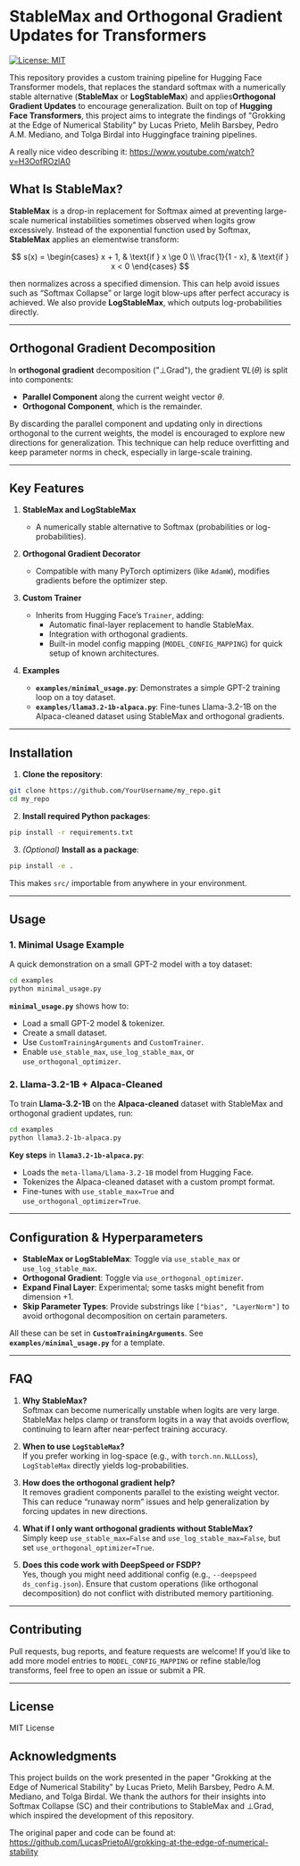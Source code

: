 # StableMax and Orthogonal Gradient Updates for Transformers

[![License: MIT](https://img.shields.io/badge/License-MIT-yellow.svg)](https://opensource.org/licenses/MIT)

This repository provides a custom training pipeline for Hugging Face Transformer models, that replaces the standard softmax with a numerically stable alternative (**StableMax** or **LogStableMax**) and applies**Orthogonal Gradient Updates** to encourage generalization. Built on top of **Hugging Face Transformers**, this project aims to integrate the findings of "Grokking at the Edge of Numerical Stability" by Lucas Prieto, Melih Barsbey, Pedro A.M. Mediano, and Tolga Birdal into Huggingface training pipelines.

A really nice video describing it:  https://www.youtube.com/watch?v=H3OofROzlA0

## **What Is StableMax?**

**StableMax** is a drop-in replacement for Softmax aimed at preventing large-scale numerical instabilities sometimes observed when logits grow excessively. Instead of the exponential function used by Softmax, **StableMax** applies an elementwise transform:

$$ s(x) = 
\begin{cases} 
  x + 1, & \text{if } x \ge 0 \\
  \frac{1}{1 - x}, & \text{if } x < 0
\end{cases}
$$

then normalizes across a specified dimension. This can help avoid issues such as “Softmax Collapse” or large logit blow-ups after perfect accuracy is achieved. We also provide **LogStableMax**, which outputs log-probabilities directly.

---

## **Orthogonal Gradient Decomposition**

In **orthogonal gradient** decomposition ("⊥Grad"), the gradient $\nabla L(\theta)$ is split into components:

- **Parallel Component** along the current weight vector $\theta$.  
- **Orthogonal Component**, which is the remainder.

By discarding the parallel component and updating only in directions orthogonal to the current weights, the model is encouraged to explore new directions for generalization. This technique can help reduce overfitting and keep parameter norms in check, especially in large-scale training.

---

## **Key Features**

1. **StableMax and LogStableMax**  
   - A numerically stable alternative to Softmax (probabilities or log-probabilities).

2. **Orthogonal Gradient Decorator**  
   - Compatible with many PyTorch optimizers (like `AdamW`), modifies gradients before the optimizer step.

3. **Custom Trainer**  
   - Inherits from Hugging Face’s `Trainer`, adding:
     - Automatic final-layer replacement to handle StableMax.
     - Integration with orthogonal gradients.
     - Built-in model config mapping (`MODEL_CONFIG_MAPPING`) for quick setup of known architectures.

4. **Examples**  
   - **`examples/minimal_usage.py`**: Demonstrates a simple GPT-2 training loop on a toy dataset.
   - **`examples/llama3.2-1b-alpaca.py`**: Fine-tunes Llama-3.2-1B on the Alpaca-cleaned dataset using StableMax and orthogonal gradients.

---

## **Installation**

1. **Clone the repository**:

```bash
git clone https://github.com/YourUsername/my_repo.git
cd my_repo
```

2. **Install required Python packages**:

```bash
pip install -r requirements.txt
```

3. *(Optional)* **Install as a package**:

```bash
pip install -e .
```

This makes `src/` importable from anywhere in your environment.

---

## **Usage**

### **1. Minimal Usage Example**

A quick demonstration on a small GPT-2 model with a toy dataset:

```bash
cd examples
python minimal_usage.py
```

**`minimal_usage.py`** shows how to:
- Load a small GPT-2 model & tokenizer.
- Create a small dataset.
- Use `CustomTrainingArguments` and `CustomTrainer`.
- Enable `use_stable_max`, `use_log_stable_max`, or `use_orthogonal_optimizer`.

### **2. Llama-3.2-1B + Alpaca-Cleaned**

To train **Llama-3.2-1B** on the **Alpaca-cleaned** dataset with StableMax and orthogonal gradient updates, run:

```bash
cd examples
python llama3.2-1b-alpaca.py
```

**Key steps** in **`llama3.2-1b-alpaca.py`**:
- Loads the `meta-llama/Llama-3.2-1B` model from Hugging Face.
- Tokenizes the Alpaca-cleaned dataset with a custom prompt format.
- Fine-tunes with `use_stable_max=True` and `use_orthogonal_optimizer=True`.

---

## **Configuration & Hyperparameters**

- **StableMax or LogStableMax**: Toggle via `use_stable_max` or `use_log_stable_max`.  
- **Orthogonal Gradient**: Toggle via `use_orthogonal_optimizer`.  
- **Expand Final Layer**: Experimental; some tasks might benefit from dimension +1.  
- **Skip Parameter Types**: Provide substrings like `["bias", "LayerNorm"]` to avoid orthogonal decomposition on certain parameters.  

All these can be set in **`CustomTrainingArguments`**. See **`examples/minimal_usage.py`** for a template.

---

## **FAQ**

1. **Why StableMax?**  
   Softmax can become numerically unstable when logits are very large. StableMax helps clamp or transform logits in a way that avoids overflow, continuing to learn after near-perfect training accuracy.

2. **When to use `LogStableMax`?**  
   If you prefer working in log-space (e.g., with `torch.nn.NLLLoss`), `LogStableMax` directly yields log-probabilities.

3. **How does the orthogonal gradient help?**  
   It removes gradient components parallel to the existing weight vector. This can reduce “runaway norm” issues and help generalization by forcing updates in new directions.

4. **What if I only want orthogonal gradients without StableMax?**  
   Simply keep `use_stable_max=False` and `use_log_stable_max=False`, but set `use_orthogonal_optimizer=True`.

5. **Does this code work with DeepSpeed or FSDP?**  
   Yes, though you might need additional config (e.g., `--deepspeed ds_config.json`). Ensure that custom operations (like orthogonal decomposition) do not conflict with distributed memory partitioning.

---

## **Contributing**

Pull requests, bug reports, and feature requests are welcome! If you’d like to add more model entries to `MODEL_CONFIG_MAPPING` or refine stable/log transforms, feel free to open an issue or submit a PR.

---

## **License**

MIT License

## **Acknowledgments**

This project builds on the work presented in the paper "Grokking at the Edge of Numerical Stability" by Lucas Prieto, Melih Barsbey, Pedro A.M. Mediano, and Tolga Birdal. We thank the authors for their insights into Softmax Collapse (SC) and their contributions to StableMax and ⊥Grad, which inspired the development of this repository.

The original paper and code can be found at:
https://github.com/LucasPrietoAl/grokking-at-the-edge-of-numerical-stability


